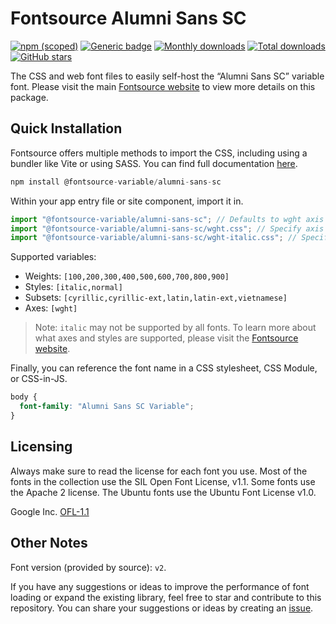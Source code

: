 # Fontsource Alumni Sans SC

[![npm (scoped)](https://img.shields.io/npm/v/@fontsource-variable/alumni-sans-sc?color=brightgreen)](https://www.npmjs.com/package/@fontsource-variable/alumni-sans-sc) [![Generic badge](https://img.shields.io/badge/fontsource-passing-brightgreen)](https://github.com/fontsource/fontsource) [![Monthly downloads](https://badgen.net/npm/dm/@fontsource-variable/alumni-sans-sc)](https://github.com/fontsource/fontsource) [![Total downloads](https://badgen.net/npm/dt/@fontsource-variable/alumni-sans-sc)](https://github.com/fontsource/fontsource) [![GitHub stars](https://img.shields.io/github/stars/fontsource/fontsource.svg?style=social&label=Star)](https://github.com/fontsource/fontsource/stargazers)

The CSS and web font files to easily self-host the “Alumni Sans SC” variable font. Please visit the main [Fontsource website](https://fontsource.org/fonts/alumni-sans-sc) to view more details on this package.

## Quick Installation

Fontsource offers multiple methods to import the CSS, including using a bundler like Vite or using SASS. You can find full documentation [here](https://fontsource.org/docs/getting-started/introduction).

```javascript
npm install @fontsource-variable/alumni-sans-sc
```

Within your app entry file or site component, import it in.

```javascript
import "@fontsource-variable/alumni-sans-sc"; // Defaults to wght axis
import "@fontsource-variable/alumni-sans-sc/wght.css"; // Specify axis
import "@fontsource-variable/alumni-sans-sc/wght-italic.css"; // Specify axis and style
```

Supported variables:
- Weights: `[100,200,300,400,500,600,700,800,900]`
- Styles: `[italic,normal]`
- Subsets: `[cyrillic,cyrillic-ext,latin,latin-ext,vietnamese]`
- Axes: `[wght]`

> Note: `italic` may not be supported by all fonts. To learn more about what axes and styles are supported, please visit the [Fontsource website](https://fontsource.org/fonts/alumni-sans-sc).

Finally, you can reference the font name in a CSS stylesheet, CSS Module, or CSS-in-JS.

```css
body {
  font-family: "Alumni Sans SC Variable";
}
```

## Licensing
Always make sure to read the license for each font you use. Most of the fonts in the collection use the SIL Open Font License, v1.1. Some fonts use the Apache 2 license. The Ubuntu fonts use the Ubuntu Font License v1.0.

Google Inc.
[OFL-1.1](http://scripts.sil.org/OFL)

## Other Notes
Font version (provided by source): `v2`.

If you have any suggestions or ideas to improve the performance of font loading or expand the existing library, feel free to star and contribute to this repository. You can share your suggestions or ideas by creating an [issue](https://github.com/fontsource/fontsource/issues).
